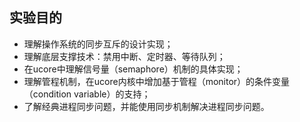 ## 实验目的 

* 理解操作系统的同步互斥的设计实现；
* 理解底层支撑技术：禁用中断、定时器、等待队列；
* 在ucore中理解信号量（semaphore）机制的具体实现；
* 理解管程机制，在ucore内核中增加基于管程（monitor）的条件变量（condition
variable）的支持；
* 了解经典进程同步问题，并能使用同步机制解决进程同步问题。
